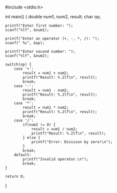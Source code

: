 #include <stdio.h>

int main() {
    double num1, num2, result;
    char op;

    printf("Enter first number: ");
    scanf("%lf", &num1);

    printf("Enter an operator (+, -, *, /): ");
    scanf(" %c", &op);

    printf("Enter second number: ");
    scanf("%lf", &num2);

    switch(op) {
        case '+':
            result = num1 + num2;
            printf("Result: %.2lf\n", result);
            break;
        case '-':
            result = num1 - num2;
            printf("Result: %.2lf\n", result);
            break;
        case '*':
            result = num1 * num2;
            printf("Result: %.2lf\n", result);
            break;
        case '/':
            if(num2 != 0) {
                result = num1 / num2;
                printf("Result: %.2lf\n", result);
            } else {
                printf("Error: Division by zero!\n");
            }
            break;
        default:
            printf("Invalid operator.\n");
            break;
    }

    return 0;
}
